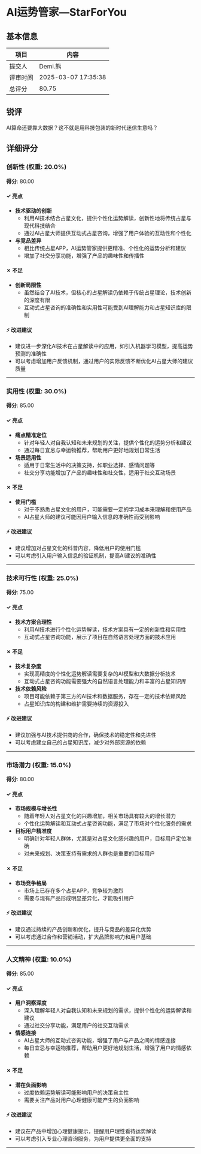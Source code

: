 # AI运势管家—StarForYou

## 基本信息

| 项目 | 内容 |
|------|------|
| 提交人 | Demi.熊 |
| 评审时间 | 2025-03-07 17:35:38 |
| 总评分 | 80.75 |

## 锐评

AI算命还要靠大数据？这不就是用科技包装的新时代迷信生意吗？

## 详细评分

### 创新性 (权重: 20.0%)

**得分**: 80.00

#### ✓ 亮点

* **技术驱动的创新**
  * 利用AI技术结合占星文化，提供个性化运势解读，创新性地将传统占星与现代科技结合
  * 通过AI占星大师提供互动式占星咨询，增强了用户体验的互动性和个性化
* **与竞品差异**
  * 相比传统占星APP，AI运势管家提供更精准、个性化的运势分析和建议
  * 增加了社交分享功能，增强了产品的趣味性和传播性

#### ✗ 不足

* **创新局限性**
  * 虽然结合了AI技术，但核心的占星解读仍依赖于传统占星理论，技术创新的深度有限
  * 互动式占星咨询的准确性和实用性可能受到AI理解能力和占星知识库的限制

#### ⚡ 改进建议

* 建议进一步深化AI技术在占星解读中的应用，如引入机器学习模型，提高运势预测的准确性
* 可以考虑增加用户反馈机制，通过用户的实际反馈不断优化AI占星大师的建议质量

---

### 实用性 (权重: 30.0%)

**得分**: 85.00

#### ✓ 亮点

* **痛点精准定位**
  * 针对年轻人对自我认知和未来规划的关注，提供个性化的运势分析和建议
  * 通过每日宜忌与幸运物推荐，帮助用户更好地规划日常生活
* **场景适用性**
  * 适用于日常生活中的决策支持，如职业选择、感情问题等
  * 社交分享功能增加了产品的趣味性和社交性，适用于社交互动场景

#### ✗ 不足

* **使用门槛**
  * 对于不熟悉占星文化的用户，可能需要一定的学习成本来理解和使用产品
  * AI占星大师的建议可能因用户输入信息的准确性而受到影响

#### ⚡ 改进建议

* 建议增加对占星文化的科普内容，降低用户的使用门槛
* 可以考虑引入用户输入信息的验证机制，提高AI建议的准确性

---

### 技术可行性 (权重: 25.0%)

**得分**: 75.00

#### ✓ 亮点

* **技术方案合理性**
  * 利用AI技术进行个性化运势解读，技术方案具有一定的创新性和实用性
  * 互动式占星咨询功能，展示了项目在自然语言处理方面的技术应用

#### ✗ 不足

* **技术复杂度**
  * 实现高精度的个性化运势解读需要复杂的AI模型和大数据分析技术
  * 互动式占星咨询功能需要强大的自然语言处理能力和丰富的占星知识库
* **技术依赖风险**
  * 项目可能依赖于第三方的AI技术和数据服务，存在一定的技术依赖风险
  * 占星知识库的构建和维护需要持续的资源投入

#### ⚡ 改进建议

* 建议加强与AI技术提供商的合作，确保技术的稳定性和先进性
* 可以考虑建立自己的占星知识库，减少对外部资源的依赖

---

### 市场潜力 (权重: 15.0%)

**得分**: 80.00

#### ✓ 亮点

* **市场规模与增长性**
  * 随着年轻人对占星文化的兴趣增加，相关市场具有较大的增长潜力
  * 个性化运势解读和互动式占星咨询功能，满足了市场对个性化服务的需求
* **目标用户精准度**
  * 明确针对年轻人群体，尤其是对占星文化感兴趣的用户，目标用户定位准确
  * 对未来规划、决策支持有需求的人群也是重要的目标用户

#### ✗ 不足

* **市场竞争格局**
  * 市场上已存在多个占星APP，竞争较为激烈
  * 需要与现有产品形成明显差异化，才能吸引用户

#### ⚡ 改进建议

* 建议通过持续的产品创新和优化，提升与竞品的差异化优势
* 可以考虑通过合作和营销活动，扩大品牌影响力和用户基础

---

### 人文精神 (权重: 10.0%)

**得分**: 85.00

#### ✓ 亮点

* **用户洞察深度**
  * 深入理解年轻人对自我认知和未来规划的需求，提供个性化的运势解读和建议
  * 通过社交分享功能，满足用户的社交互动需求
* **情感连接**
  * AI占星大师的互动式咨询功能，增强了用户与产品之间的情感连接
  * 每日宜忌与幸运物推荐，帮助用户更好地规划生活，增强了用户的情感依赖

#### ✗ 不足

* **潜在负面影响**
  * 过度依赖运势解读可能影响用户的决策自主性
  * 需要关注产品对用户心理健康可能产生的负面影响

#### ⚡ 改进建议

* 建议在产品中增加心理健康提示，提醒用户理性看待运势解读
* 可以考虑引入专业心理咨询服务，为用户提供更全面的支持

---

